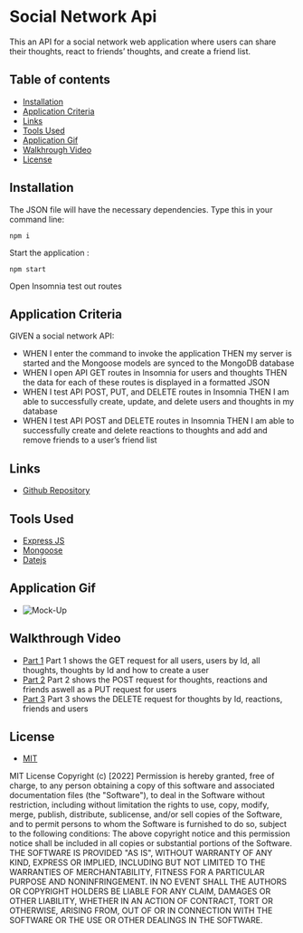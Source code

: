 # Social Network Api

This an API for a social network web application where users can share their thoughts, react to friends’ thoughts, and create a friend list.

## Table of contents

- [Installation](#installation)
- [Application Criteria](#application-criteria)
- [Links](#links)
- [Tools Used](#tools-used)
- [Application Gif](#application-gif)
- [Walkhrough Video](#walkthrough-video)
- [License](#license)

## Installation

The JSON file will have the necessary dependencies. Type this in your command line:

```
npm i
```

Start the application :

```
npm start
```

Open Insomnia test out routes

## Application Criteria

GIVEN a social network API:

- WHEN I enter the command to invoke the application
  THEN my server is started and the Mongoose models are synced to the MongoDB database
- WHEN I open API GET routes in Insomnia for users and thoughts
  THEN the data for each of these routes is displayed in a formatted JSON
- WHEN I test API POST, PUT, and DELETE routes in Insomnia
  THEN I am able to successfully create, update, and delete users and thoughts in my database
- WHEN I test API POST and DELETE routes in Insomnia
  THEN I am able to successfully create and delete reactions to thoughts and add and remove friends to a user’s friend list

## Links

- [Github Repository](https://github.com/MtendeRoll/social-networkAPI)

## Tools Used

- [Express JS](https://www.npmjs.com/package/express)
- [Mongoose](https://www.npmjs.com/package/mongoose)
- [Datejs](https://www.npmjs.com/package/datejs)

## Application Gif

- ![Mock-Up](./assets/gif/social-networkAPI-mockup.gif)

## Walkthrough Video

- [Part 1](https://drive.google.com/file/d/1vRnLtUzB23hW_0LMY7gGR1Z5f6gLiszz/view)
  Part 1 shows the GET request for all users, users by Id, all thoughts, thoughts by Id and how to create a user
- [Part 2](https://drive.google.com/file/d/1akwx1Fv6kdBxnmVSdwcwb925XOnQEAUi/view)
  Part 2 shows the POST request for thoughts, reactions and friends aswell as a PUT request for users
- [Part 3](https://drive.google.com/file/d/10dfjLdGVfexT9uJcrbz0dSdqz4b9Z8oo/view)
  Part 3 shows the DELETE request for thoughts by Id, reactions, friends and users

## License

- [MIT](./LICENSE)

MIT License Copyright (c) [2022] Permission is hereby granted, free of charge, to any person obtaining a copy of this software and associated documentation files (the "Software"), to deal in the Software without restriction, including without limitation the rights to use, copy, modify, merge, publish, distribute, sublicense, and/or sell copies of the Software, and to permit persons to whom the Software is furnished to do so, subject to the following conditions: The above copyright notice and this permission notice shall be included in all copies or substantial portions of the Software. THE SOFTWARE IS PROVIDED "AS IS", WITHOUT WARRANTY OF ANY KIND, EXPRESS OR IMPLIED, INCLUDING BUT NOT LIMITED TO THE WARRANTIES OF MERCHANTABILITY, FITNESS FOR A PARTICULAR PURPOSE AND NONINFRINGEMENT. IN NO EVENT SHALL THE AUTHORS OR COPYRIGHT HOLDERS BE LIABLE FOR ANY CLAIM, DAMAGES OR OTHER LIABILITY, WHETHER IN AN ACTION OF CONTRACT, TORT OR OTHERWISE, ARISING FROM, OUT OF OR IN CONNECTION WITH THE SOFTWARE OR THE USE OR OTHER DEALINGS IN THE SOFTWARE.
